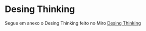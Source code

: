 # Desing Thinking

Segue em anexo o Desing Thinking feito no Miro
[Desing Thinking](consepcao/Desing%20Thinking%20-%20MIRO%20-%20Questões%20com%20tecnologia%202%20-%20PMGCC-M%20-%202023-1%20-%20T1-G06.pdf)
